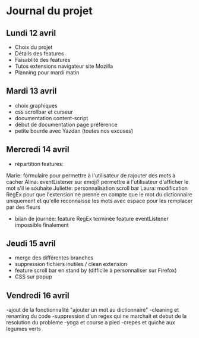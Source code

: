 # Journal du projet

## Lundi 12 avril

- Choix du projet
- Détails des features
- Faisablité des features
- Tutos extensions navigateur site Mozilla
- Planning pour mardi matin

## Mardi 13 avril

- choix graphiques
- css scrollbar et curseur
- documentation content-script
- début de documentation page préférence
- petite bourde avec Yazdan (toutes nos excuses)

## Mercredi 14 avril

- répartition features: 

Marie: formulaire pour permettre à l'utilisateur de rajouter des mots à cacher
Alina: eventListener sur emoji? permettre à l'utilisateur d'afficher le mot s'il le souhaite
Juliette: personnalisation scroll bar
Laura: modification RegEx pour que l'extension ne prenne en compte que le mot du dictionnaire uniquement et qu'elle reconnaisse les mots avec espace pour les remplacer par des fleurs

- bilan de journée: feature RegEx terminée 
                    feature eventListener impossible finalement
                    
## Jeudi 15 avril

- merge des différentes branches
- suppression fichiers inutiles / clean extension
- feature scroll bar en stand by (difficile à personnaliser sur Firefox)
- CSS sur popup 

## Vendredi 16 avril

-ajout de la fonctionnalité "ajouter un mot au dictionnaire"
-cleaning et renaming du code
-suppression d'un regex qui ne marchait et debut de la resolution du probleme
-yoga et course a pied
-crepes et quiche aux legumes verts


